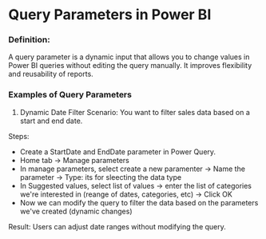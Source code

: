 # Query Parameters in Power BI
### Definition:
A query parameter is a dynamic input that allows you to change values in Power BI queries without editing the query manually. It improves flexibility and reusability of reports.

### Examples of Query Parameters
1. Dynamic Date Filter
Scenario: You want to filter sales data based on a start and end date.

Steps:
- Create a StartDate and EndDate parameter in Power Query.
- Home tab -> Manage parameters
- In manage parameters, select create a new paramenter -> Name the parameter -> Type: its for sleecting the data type
- In Suggested values, select list of values -> enter the list of categories we're interested in (reange of dates, categories, etc) -> Click OK
- Now we can modify the query to filter the data based on the parameters we've created (dynamic changes)

Result: Users can adjust date ranges without modifying the query.